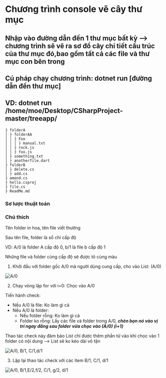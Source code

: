 # Chương trình console vẽ cây thư mục

## Nhập vào đường dẫn đến 1 thư mục bất kỳ --> chương trình sẽ vẽ ra sơ đồ cây chi tiết cấu trúc của thư mục đó,bao gồm tất cả các file và thư mục con bên trong

## Cú pháp chạy chương trình: dotnet run [đường dẫn đến thư mục]

## VD: dotnet run /home/moe/Desktop/CSharpProject-master/treeapp/

```
├ folderA
│ ├ folderAA
│ │ ├ Foo
│ │ │ ├ manual.txt
│ │ ├ rock.js
│ │ ├ foo.js
│ ├ something.txt
│ ├ anotherfile.dart
├ folderB
│ ├ delete.cs
│ ├ add.cs
├ amend.cs
├ hello.csproj
├ file.cs
├ ReadMe.md
```

### Sơ lược thuật toán

### Chú thích

Tên folder in hoa, tên file viết thường

Sau tên file, folder là số chỉ cấp độ

VD: A/0 là folder A cấp độ 0, b/1 là file b cấp độ 1

Những file và folder cùng cấp độ sẽ được tô cùng màu

1. Khởi đầu với folder gốc A/0 mà người dùng cung cấp, cho vào List: (A/0)

![A/0](https://www.lucidchart.com/publicSegments/view/2e5ad8c6-bed5-46a1-be59-03d5f2415f2d/image.png)

2. Chạy vòng lặp for với i=0: Chọc vào A/0

Tiến hành check:

  * Nếu A/0 là file: Ko làm gì cả
  * Nếu A/0 là folder:
    * Nếu folder rỗng: Ko làm gì cả
    * Folder ko rỗng: Lấy các file và folder trong A/0, ***chèn bọn nó vào vị trí ngay đằng sau folder vừa chọc vào (A/0) (i+1)***

Thao tác check này đảm bảo List chỉ được thêm phần tử vào khi chọc vào 1 folder có nội dung --> List sẽ ko kéo dài vô tận

![A/0, B/1, C/1,d/1](https://www.lucidchart.com/publicSegments/view/adf46747-7f04-462b-8d34-37ecbcb28abe/image.png)

3. Lặp lại thao tác check với các item B/1, C/1, d/1

![A/0, B/1,E/2,f/2, C/1, g/2, d/1](https://www.lucidchart.com/publicSegments/view/2e5ad8c6-bed5-46a1-be59-03d5f2415f2d/image.png)